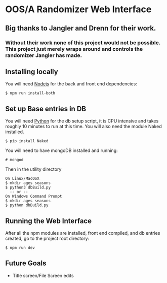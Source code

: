 # OOS/A Randomizer Web Interface

## Big thanks to Jangler and Drenn for their work.
### Without their work none of this project would not be possible. This project just merely wraps around and controls the randomizer Jangler has made.

## Installing locally
You will need [Nodejs](https://nodejs.org/en/) for the back and front end dependencies:

```
$ npm run install-both
```

## Set up Base entries in DB
You will need [Python](https://www.python.org/) for the db setup script, it is CPU intensive and takes roughly 10 minutes to run at this time. You will also need the module Naked installed.

```
$ pip install Naked
```

You will need to have mongoDB installed and running:

```
# mongod
```

Then in the utility directory

```
On Linux/MacOSX
$ mkdir ages seasons
$ python3 dbBuild.py
  -- or --
On Windows Command Prompt
$ mkdir ages seasons
$ python dbBuild.py
```

## Running the Web Interface

After all the npm modules are installed, front end compiled, and db entries created, go to the project root directory:
```
$ npm run dev
```

## Future Goals
* Title screen/File Screen edits
